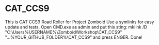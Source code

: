 # CAT_CCS9
This is  CAT CCS9 Road Roller for Project Zomboid
Use a symlinks for easy update and tests. Open CMD.exe as admin and put this sting: mklink /D "C:\Users\%USERNAME%\Zomboid\Workshop\CAT_CCS9" "...%YOUR_GITHUB_FOLDER%\CAT_CCS9" and press ENGER. Done!
